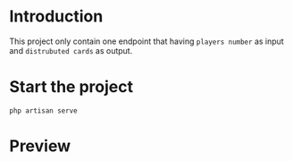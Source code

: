 # Introduction
This project only contain one endpoint that having `players number` as input and `distrubuted cards` as output.

# Start the project
```php artisan serve```


# Preview
